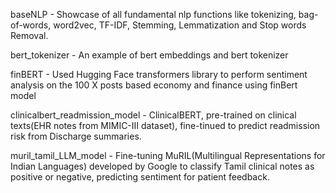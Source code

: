 baseNLP - Showcase of all fundamental nlp functions like tokenizing, bag-of-words, word2vec, TF-IDF, Stemming, Lemmatization and Stop words Removal. 

bert_tokenizer - An example of bert embeddings and bert tokenizer

finBERT - Used Hugging Face transformers library to perform sentiment analysis on the 100 X posts based economy and finance using finBert model

clinicalbert_readmission_model - ClinicalBERT, pre-trained on clinical texts(EHR notes from MIMIC-III dataset), fine-tinued to predict readmission risk from Discharge summaries.

muril_tamil_LLM_model - Fine-tuning MuRIL(Multilingual Representations for Indian Languages) developed by Google to classify Tamil clinical notes as positive or negative, predicting sentiment for patient feedback.
